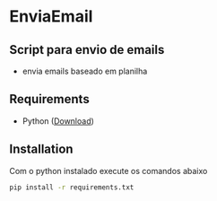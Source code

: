 # EnviaEmail
## Script para envio de emails
- envia emails baseado em planilha

## Requirements
 - Python ([Download](https://www.python.org/ftp/python/3.10.4/python-3.10.4-amd64.exe))

## Installation
Com o python instalado execute os comandos abaixo

```sh
pip install -r requirements.txt
```


